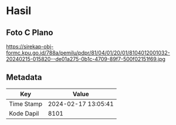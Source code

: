 # Hasil

## Foto C Plano

https://sirekap-obj-formc.kpu.go.id/788a/pemilu/pdpr/81/04/01/20/01/8104012001032-20240215-015820--de01a275-0b1c-4709-89f7-500f02151f69.jpg


## Metadata

| Key        | Value               |
| ---------- | ------------------- |
| Time Stamp | 2024-02-17 13:05:41 |
| Kode Dapil | 8101                |



